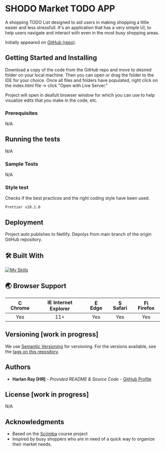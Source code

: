 # SHODO Market TODO APP

A shopping TODO List designed to aid users in making shopping a little easier and less stressfull. It's an application that has a very simple UI, to help users navigate and interact with even in the most busy shopping areas.

Initially appeared on
[GitHub (repo)](https://github.com/harlanray/shodo-proto).

## Getting Started and Installing

Download a copy of the code from the GitHub repo and move to desired folder on your local machine. Then you can open or drag the folder to the IDE for your choice. Once all files and folders have populated, right click on the index.html file -> click "Open with Live Server."

Project will open in deafult browser window for which you can use to help visualize edits that you make in the code, etc.

### Prerequisites

N/A

## Running the tests

N/A

### Sample Tests

N/A

### Style test

Checks if the best practices and the right coding style have been used.

    Prettier v10.1.0

## Deployment

Project auto publishes to Netlify. Depolys from main branch of the origin GitHub repository.

## 🛠️ Built With

[![My Skills](https://skillicons.dev/icons?i=js,html,css,bootstrap,vite,vscode)](https://skillicons.dev)

## 🌏 Browser Support

| <img src="https://user-images.githubusercontent.com/1215767/34348387-a2e64588-ea4d-11e7-8267-a43365103afe.png" alt="Chrome" width="16px" height="16px" /> Chrome | <img src="https://user-images.githubusercontent.com/1215767/34348590-250b3ca2-ea4f-11e7-9efb-da953359321f.png" alt="IE" width="16px" height="16px" /> Internet Explorer | <img src="https://user-images.githubusercontent.com/1215767/34348380-93e77ae8-ea4d-11e7-8696-9a989ddbbbf5.png" alt="Edge" width="16px" height="16px" /> Edge | <img src="https://user-images.githubusercontent.com/1215767/34348394-a981f892-ea4d-11e7-9156-d128d58386b9.png" alt="Safari" width="16px" height="16px" /> Safari | <img src="https://user-images.githubusercontent.com/1215767/34348383-9e7ed492-ea4d-11e7-910c-03b39d52f496.png" alt="Firefox" width="16px" height="16px" /> Firefox |
| :---------: | :---------: | :---------: | :---------: | :---------: |
| Yes | 11+ | Yes | Yes | Yes |

## Versioning [work in progress]

We use [Semantic Versioning](http://semver.org/) for versioning. For the versions
available, see the [tags on this
repository](https://github.com/harlanray/shodo-proto/releases).

## Authors

  - **Harlan Ray [HЯ]** - *Provided README & Source Code* -
    [GitHub Profile](https://github.com/harlanray)

## License [work in progress]

N/A

## Acknowledgments

  - Based on the [Scrimba](https://scrimba.com/learn/learnjavascript/lets-build-a-mobile-app-with-firebase-coafc415fb8e007eadfa60822) course project 
  - Inspired by busy shoppers who are in need of a quick way to organize their market needs.
  